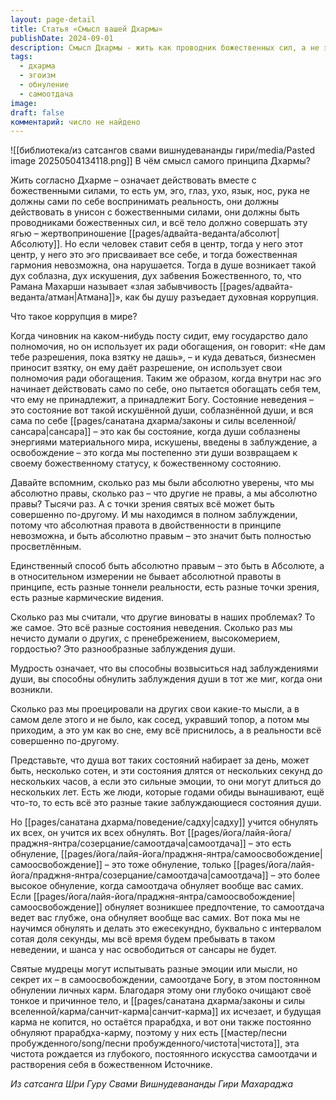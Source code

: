 ```yaml
---
layout: page-detail
title: Статья «Смысл вашей Дхармы»
publishDate: 2024-09-01
description: Смысл Дхармы - жить как проводник божественных сил, а не эго, превращая всю жизнь в жертвоприношение Абсолюту. Эгоизм нарушает гармонию, ведет к духовной коррупции и заблуждениям. Мудрость и освобождение достигаются через постоянное обнуление эго, самоотдачу и растворение личных карм, что очищает душу и освобождает от сансары.
tags:
  - дхарма
  - эгоизм
  - обнуление
  - самоотдача
image: 
draft: false
комментарий: число не найдено
---
```

![[библиотека/из сатсангов свами вишнудевананды гири/media/Pasted image 20250504134118.png]]
 В чём смысл самого принципа Дхармы?

 Жить согласно Дхарме – означает действовать вместе с божественными силами, то есть ум, эго, глаз, ухо, язык, нос, рука не должны сами по себе воспринимать реальность, они должны действовать в унисон с божественными силами, они должны быть проводниками божественных сил, и всё тело должно совершать эту ягью – жертвоприношение [[pages/адвайта-веданта/абсолют|Абсолюту]]. Но если человек ставит себя в центр, тогда у него этот центр, у него это эго присваивает все себе, и тогда божественная гармония невозможна, она нарушается. Тогда в душе возникает такой дух соблазна, дух искушения, дух забвения Божественного, то, что Рамана Махарши называет «злая забывчивость [[pages/адвайта-веданта/атман|Атмана]]», как бы душу разъедает духовная коррупция.

 Что такое коррупция в мире?

 Когда чиновник на каком-нибудь посту сидит, ему государство дало полномочия, но он использует их ради обогащения, он говорит: «Не дам тебе разрешения, пока взятку не дашь», – и куда деваться, бизнесмен приносит взятку, он ему даёт разрешение, он использует свои полномочия ради обогащения. Таким же образом, когда внутри нас эго начинает действовать само по себе, оно пытается обогащать себя тем, что ему не принадлежит, а принадлежит Богу. Состояние неведения – это состояние вот такой искушённой души, соблазнённой души, и вся сама по себе [[pages/санатана дхарма/законы и силы вселенной/сансара|сансара]] – это как бы состояние, когда души соблазнены энергиями материального мира, искушены, введены в заблуждение, а освобождение – это когда мы постепенно эти души возвращаем к своему божественному статусу, к божественному состоянию.

 Давайте вспомним, сколько раз мы были абсолютно уверены, что мы абсолютно правы, сколько раз – что другие не правы, а мы абсолютно правы? Тысячи раз. А с точки зрения святых всё может быть совершенно по-другому. И мы находимся в полном заблуждении, потому что абсолютная правота в двойственности в принципе невозможна, и быть абсолютно правым – это значит быть полностью просветлённым.

 Единственный способ быть абсолютно правым – это быть в Абсолюте, а в относительном измерении не бывает абсолютной правоты в принципе, есть разные тоннели реальности, есть разные точки зрения, есть разные кармические видения.

 Сколько раз мы считали, что другие виноваты в наших проблемах? То же самое. Это всё разные состояния неведения. Сколько раз мы нечисто думали о других, с пренебрежением, высокомерием, гордостью? Это разнообразные заблуждения души.

 Мудрость означает, что вы способны возвыситься над заблуждениями души, вы способны обнулить заблуждения души в тот же миг, когда они возникли.

 Сколько раз мы проецировали на других свои какие-то мысли, а в самом деле этого и не было, как сосед, укравший топор, а потом мы приходим, а это ум как во сне, ему всё приснилось, а в реальности всё совершенно по-другому.

 Представьте, что душа вот таких состояний набирает за день, может быть, несколько сотен, и эти состояния длятся от нескольких секунд до нескольких часов, а если это сильные эмоции, то они могут длиться до нескольких лет. Есть же люди, которые годами обиды вынашивают, ещё что-то, то есть всё это разные такие заблуждающиеся состояния души. 

 Но [[pages/санатана дхарма/поведение/садху|садху]] учится обнулять их всех, он учится их всех обнулять. Вот [[pages/йога/лайя-йога/праджня-янтра/созерцание/самоотдача|самоотдача]] – это есть обнуление, [[pages/йога/лайя-йога/праджня-янтра/самоосвобождение|самоосвобождение]] – это тоже обнуление, только [[pages/йога/лайя-йога/праджня-янтра/созерцание/самоотдача|самоотдача]] – это более высокое обнуление, когда самоотдача обнуляет вообще вас самих. Если [[pages/йога/лайя-йога/праджня-янтра/самоосвобождение|самоосвобождение]] обнуляет возникшее предпочтение, то самоотдача ведет вас глубже, она обнуляет вообще вас самих. Вот пока мы не научимся обнулять и делать это ежесекундно, буквально с интервалом сотая доля секунды, мы всё время будем пребывать в таком неведении, и шанса у нас освободиться от сансары не будет. 

 Святые мудрецы могут испытывать разные эмоции или мысли, но секрет их – в самоосвобождении, самоотдаче Богу, в этом постоянном обнулении личных карм. Благодаря этому они глубоко очищают своё тонкое и причинное тело, и [[pages/санатана дхарма/законы и силы вселенной/карма/санчит-карма|санчит-карма]] их исчезает, и будущая карма не копится, но остаётся прарабдха, и вот они также постоянно обнуляют прарабдха-карму, поэтому у них есть [[мастер/песни пробужденного/song/песни пробужденного/чистота|чистота]], эта чистота рождается из глубокого, постоянного искусства самоотдачи и растворения себя в божественном Источнике.

*Из сатсанга Шри Гуру Свами Вишнудевананды Гири Махараджа*